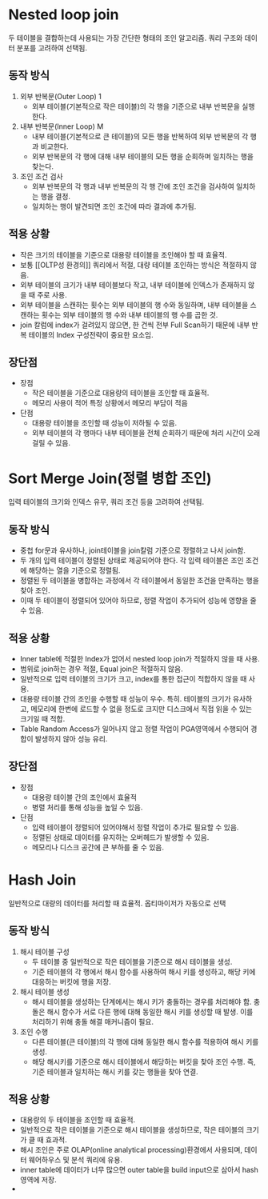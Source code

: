 # Nested loop join
두 테이블을 결합하는데 사용되는 가장 간단한 형태의 조인 알고리즘.
쿼리 구조와 데이터 분포를 고려하여 선택됨.
## 동작 방식
1. 외부 반복문(Outer Loop) 1
	- 외부 테이블(기본적으로 작은 테이블)의 각 행을 기준으로 내부 반복문을 실행한다.
2. 내부 반복문(Inner Loop) M
	- 내부 테이블(기본적으로 큰 테이블)의 모든 행을 반복하여 외부 반복문의 각 행과 비교한다.
	- 외부 반복문의 각 행에 대해 내부 테이블의 모든 행을 순회하며 일치하는 행을 찾는다.
3. 조인 조건 검사
	- 외부 반복문의 각 행과 내부 반복문의 각 행 간에 조인 조건을 검사하여 일치하는 행을 결정.
	- 일치하는 행이 발견되면 조인 조건에 따라 결과에 추가됨.
## 적용 상황
- 작은 크기의 테이블을 기준으로 대용량 테이블을 조인해야 할 때 효율적.
- 보통 [[OLTP성 환경의]] 쿼리에서 적절, 대량 테이블 조인하는 방식은 적절하지 않음.
- 외부 테이블의 크기가 내부 테이블보다 작고, 내부 테이블에 인덱스가 존재하지 않을 때 주로 사용.
- 외부 테이블을 스캔하는 횟수는 외부 테이블의 행 수와 동일하며, 내부 테이블을 스캔하는 횟수는 외부 테이블의 행 수와 내부 테이블의 행 수를 곱한 것.
- join 칼럼에 index가 걸려있지 않으면, 한 건씩 전부 Full Scan하기 때문에 내부 반복 테이블의 Index 구성전략이 중요한 요소임.

## 장단점
- 장점
	- 작은 테이블을 기준으로 대용량의 테이블을 조인할 때 효율적.
	- 메모리 사용이 적어 특정 상황에서 메모리 부담이 적음
- 단점
	- 대용량 테이블을 조인할 때 성능이 저하될 수 있음.
	- 외부 테이블의 각 행마다 내부 테이블을 전체 순회하기 때문에 처리 시간이 오래 걸릴 수 있음.


# Sort Merge Join(정렬 병합 조인)
입력 테이블의 크기와 인덱스 유무, 쿼리 조건 등을 고려하여 선택됨.
## 동작 방식
- 중첩 for문과 유사하나, join테이블을 join칼럼 기준으로 정렬하고 나서 join함.
- 두 개의 입력 테이블이 정렬된 상태로 제공되어야 한다. 각 입력 테이블은 조인 조건에 해당하는 열을 기준으로 정렬됨.
- 정렬된 두 테이블을 병합하는 과정에서 각 테이블에서 동일한 조건을 만족하는 행을 찾아 조인.
- 이때 두 테이블이 정렬되어 있어야 하므로, 정렬 작업이 추가되어 성능에 영향을 줄 수 있음.

## 적용 상황
- Inner table에 적절한 Index가 없어서 nested loop join가 적절하지 않을 때 사용.
- 범위로 join하는 경우 적절, Equal join은 적절하지 않음.
- 일반적으로 입력 테이블의 크기가 크고, index를 통한 접근이 적합하지 않을 때 사용.
- 대용량 테이블 간의 조인을 수행할 때 성능이 우수. 특히. 테이블의 크기가 유사하고, 메모리에 한번에 로드할 수 없을 정도로 크지만 디스크에서 직접 읽을 수 있는 크기일 때 적합.
- Table Random Access가 일어나지 않고 정렬 작업이 PGA영역에서 수행되어 경합이 발생하지 않아 성능 유리.

## 장단점
- 장점
	- 대용량 테이블 간의 조인에서 효율적
	- 병렬 처리를 통해 성능을 높일 수 있음.
- 단점
	- 입력 테이블이 정렬되어 있어야해서 정렬 작업이 추가로 필요할 수 있음.
	- 정렬된 상태로 데이터를 유지하는 오버헤드가 발생할 수 있음.
	- 메모리나 디스크 공간에 큰 부하를 줄 수 있음.

# Hash Join
일반적으로 대량의 데이터를 처리할 때 효율적.
옵티마이저가 자동으로 선택

## 동작 방식
1. 해시 테이블 구성
	- 두 테이블 중 일반적으로 작은 테이블을 기준으로 해시 테이블을 생성. 
	- 기준 테이블의 각 행에서 해시 함수를 사용하여 해시 키를 생성하고, 해당 키에 대응하는 버킷에 행을 저장.
2. 해시 테이블 생성
	- 해시 테이블을 생성하는 단계에서는 해시 키가 충돌하는 경우를 처리해야 함. 충돌은 해시 함수가 서로 다른 행에 대해 동일한 해시 키를 생성할 때 발생. 이를 처리하기 위해 충돌 해결 매커니즘이 필요.
3. 조인 수행
	- 다른 테이블(큰 테이블)의 각 행에 대해 동일한 해시 함수를 적용하여 해시 키를 생성.
	- 해당 해시키를 기준으로 해시 테이블에서 해당하는 버킷을 찾아 조인 수행. 즉, 기준 테이블과 일치하는 해시 키를 갖는 행들을 찾아 연결.

## 적용 상황
- 대용량의 두 테이블을 조인할 때 효율적.
- 일반적으로 작은 테이블을 기준으로 해시 테이블을 생성하므로, 작은 테이블의 크기가 클 때 효과적.
- 해시 조인은 주로 OLAP(online analytical processing)환경에서 사용되며, 데이터 웨어하우스 및 분석 쿼리에 유용.
- inner table에 데이터가 너무 많으면 outer table을 build input으로 삼아서 hash영역에 저장.
- 

